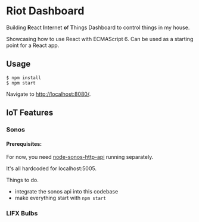 # Riot Dashboard

Building **R**eact **I**nternet **o**f **T**hings Dashboard to control things in my house.


Showcasing how to use React with ECMAScript 6. Can be used as a starting point for a React app.

## Usage

`$ npm install`  
`$ npm start`

Navigate to [http://localhost:8080/](http://localhost:8080/).

## IoT Features

### Sonos

#### Prerequisites:
For now, you need [node-sonos-http-api](https://github.com/jishi/node-sonos-http-api) running separately.

It's all hardcoded for localhost:5005.

Things to do.
* integrate the sonos api into this codebase
* make everything start with `npm start`

### LIFX Bulbs
